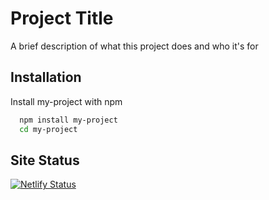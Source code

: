 
# Project Title

A brief description of what this project does and who it's for


## Installation 

Install my-project with npm

```bash 
  npm install my-project
  cd my-project
```
    
## Site Status
[![Netlify Status](https://api.netlify.com/api/v1/badges/9892d3af-ee15-48b4-9168-5d329c599b4d/deploy-status)](https://app.netlify.com/sites/unirchitect/deploys)